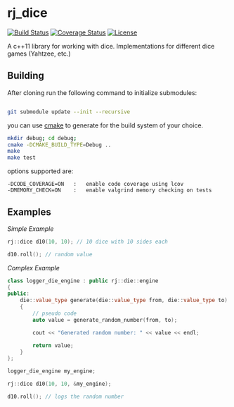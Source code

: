 rj_dice
=======


[![Build Status](http://img.shields.io/travis/ryjen/dice.svg)](https://travis-ci.org/ryjen/dice)
[![Coverage Status](https://coveralls.io/repos/ryjen/dice/badge.svg?branch=master&service=github)](https://coveralls.io/github/ryjen/dice?branch=master)
[![License](http://img.shields.io/:license-mit-blue.svg)](http://ryjen.mit-license.org)

A c++11 library for working with dice.  Implementations for different dice games (Yahtzee, etc.)

Building
--------

After cloning run the following command to initialize submodules:

```bash

git submodule update --init --recursive
```

you can use [cmake](https://cmake.org) to generate for the build system of your choice.

```bash
mkdir debug; cd debug; 
cmake -DCMAKE_BUILD_TYPE=Debug ..
make
make test
```

options supported are:

    -DCODE_COVERAGE=ON   :   enable code coverage using lcov
    -DMEMORY_CHECK=ON    :   enable valgrind memory checking on tests

Examples
--------

*Simple Example*

```c++
rj::dice d10(10, 10); // 10 dice with 10 sides each

d10.roll(); // random value
```

*Complex Example*

```c++
class logger_die_engine : public rj::die::engine
{
public:
    die::value_type generate(die::value_type from, die::value_type to)
    {
    	// pseudo code
    	auto value = generate_random_number(from, to);

    	cout << "Generated random number: " << value << endl;

    	return value;
    }
};

logger_die_engine my_engine;

rj::dice d10(10, 10, &my_engine);

d10.roll(); // logs the random number
```

